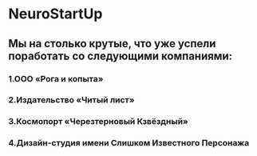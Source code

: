 # NeuroStartUp

## Мы на столько крутые, что уже успели поработать со следующими компаниями:

### 1.ООО «Рога и копыта»
### 2.Издательство «Читый лист»
### 3.Космопорт «Черезтерновый Кзвёздный»
### 4.Дизайн-студия имени Слишком Известного Персонажа




